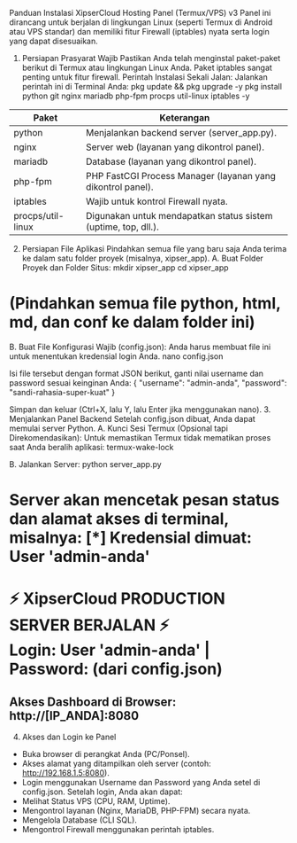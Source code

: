 Panduan Instalasi XipserCloud Hosting Panel (Termux/VPS) v3
Panel ini dirancang untuk berjalan di lingkungan Linux (seperti Termux di Android atau VPS standar) dan memiliki fitur Firewall (iptables) nyata serta login yang dapat disesuaikan.
1. Persiapan Prasyarat Wajib
Pastikan Anda telah menginstal paket-paket berikut di Termux atau lingkungan Linux Anda. Paket iptables sangat penting untuk fitur firewall.
Perintah Instalasi Sekali Jalan:
Jalankan perintah ini di Terminal Anda:
pkg update && pkg upgrade -y
pkg install python git nginx mariadb php-fpm procps util-linux iptables -y

| Paket | Keterangan |
|---|---|
| python | Menjalankan backend server (server_app.py). |
| nginx | Server web (layanan yang dikontrol panel). |
| mariadb | Database (layanan yang dikontrol panel). |
| php-fpm | PHP FastCGI Process Manager (layanan yang dikontrol panel). |
| iptables | Wajib untuk kontrol Firewall nyata. |
| procps/util-linux | Digunakan untuk mendapatkan status sistem (uptime, top, dll.). |
2. Persiapan File Aplikasi
Pindahkan semua file yang baru saja Anda terima ke dalam satu folder proyek (misalnya, xipser_app).
A. Buat Folder Proyek dan Folder Situs:
mkdir xipser_app
cd xipser_app
# (Pindahkan semua file python, html, md, dan conf ke dalam folder ini)

B. Buat File Konfigurasi Wajib (config.json):
Anda harus membuat file ini untuk menentukan kredensial login Anda.
nano config.json

Isi file tersebut dengan format JSON berikut, ganti nilai username dan password sesuai keinginan Anda:
{
    "username": "admin-anda",
    "password": "sandi-rahasia-super-kuat"
}

Simpan dan keluar (Ctrl+X, lalu Y, lalu Enter jika menggunakan nano).
3. Menjalankan Panel Backend
Setelah config.json dibuat, Anda dapat memulai server Python.
A. Kunci Sesi Termux (Opsional tapi Direkomendasikan):
Untuk memastikan Termux tidak mematikan proses saat Anda beralih aplikasi:
termux-wake-lock

B. Jalankan Server:
python server_app.py

Server akan mencetak pesan status dan alamat akses di terminal, misalnya:
[*] Kredensial dimuat: User 'admin-anda'
======================================================================
  ⚡ XipserCloud PRODUCTION SERVER BERJALAN ⚡  
  Login: User 'admin-anda' | Password: (dari config.json)
======================================================================
  Akses Dashboard di Browser: http://[IP_ANDA]:8080
----------------------------------------------------------------------

4. Akses dan Login ke Panel
 * Buka browser di perangkat Anda (PC/Ponsel).
 * Akses alamat yang ditampilkan oleh server (contoh: http://192.168.1.5:8080).
 * Login menggunakan Username dan Password yang Anda setel di config.json.
Setelah login, Anda akan dapat:
 * Melihat Status VPS (CPU, RAM, Uptime).
 * Mengontrol layanan (Nginx, MariaDB, PHP-FPM) secara nyata.
 * Mengelola Database (CLI SQL).
 * Mengontrol Firewall menggunakan perintah iptables.
